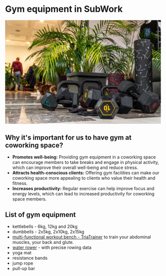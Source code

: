 # Gym equipment in SubWork

![img](./pics/subwork_gym_weights.jpg.webp)

Why it's important for us to have gym at coworking space?
---

- **Promotes well-being:** Providing gym equipment in a coworking space can encourage members to take breaks and engage in physical activity, which can improve their overall well-being and reduce stress.
- **Attracts health-conscious clients:** Offering gym facilities can make our coworking space more appealing to clients who value their health and fitness.
- **Increases productivity:** Regular exercise can help improve focus and energy levels, which can lead to increased productivity for coworking space members.

List of gym equipment
---
- kettlebells - 6kg, 12kg and 20kg
- dumbbells - 2x5kg, 2x10kg, 2x15kg
- [multi-functional workout bench - TriaTrainer](https://www.nohrd.com/us/triatrainer/) to train your abdominal muscles, your back and glute.
- [water rower](https://www.nohrd.com/us/waterrower-performance/) - with precise rowing data
- yoga mat
- resistance bands
- jump rope
- pull-up bar